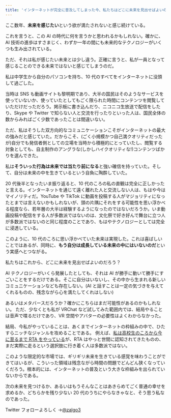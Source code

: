 ```yaml
---
title: 'インターネットが完全に普及してしまった今、私たちはどこに未来を見出せばよいのだろう？'
---
```


ここ数年、**未来を感じたい**という欲が満たされないと感じ続けている。

これを言うと、この AI の時代に何を言うかと思われるかもしれない。確かに、AI 技術の進歩はすさまじく、わずか一年の間にも未来的なテクノロジーがいくつも生み出されている。

ただ、それは私が感じたい未来とは少し違う。正確に言うと、私が一員となって感じることのできる未来ではないと感じてしまうのだ。

私は中学生から自分のパソコンを持ち、10 代のすべてをインターネットに没頭して過ごした。

当時は SNS も動画サイトも黎明期であり、大半の国民はそのようなサービスを使っていないか、使っていたとしてもごく限られた時間にコンテンツを閲覧していただけだっただろう。掲示板に書き込んだり、ニコニコ生放送で配信をしたり、Skype や Twitter で知らない人と交流を行ったりといった人は、国民全体の数からみればごく少数であったことは間違いない。

ただ、私はそうした双方向的なコミュニケーションこそがインターネットの最大の強みだと感じていた。だからこそ、(ごく小規模かつ自己満クオリティだったが)自分でも発信者側としての立場を当時から積極的にとっていたし、閲覧する対象としても、自主制作のアングラな(しかしハイクオリティな!)コンテンツばかりを選んできた。

私は**そういった行為は未来では当たり前になる**と強い確信を持っていた。そして、自分は未来の中を生きているという自負に陶酔していた。

20 代後半となったいま振り返ると、10 代のころの私の直観は完全に正しかったと言える。インターネットを通じて遠く離れた人と交流しない人は、もはや今はマイノリティだ。YouTube や TikTok に動画を投稿する人がマジョリティになったとまでは言えないかもしれないが、頭の片隅にそれをする可能性を思い浮かべる程度なら、若年層の大半は経験するようになったのではないだろうか。いま動画投稿や配信をする人が多数派ではないのは、文化祭で好き好んで舞台に立つ人が多数派ではないのと同じ程度のことであり、もはやテクノロジーとしては完全に浸透している。

このように、10 代のころに思い浮かべていた未来は実現した。これは喜ばしいことではあるが、同時に、**もう自分は成長している未来の中にはいないのだ**という実感へとつながる。

私たちはこれから、どこに未来を見出せばよいのだろう？

AI テクノロジーがいくら発展したとしても、それは AI が勝手に動いて勝手にすごいことをするだけである。そこに自分はいないし、その中から生まれる新しいコミュニケーションなども存在しない。(AI と話すことは一定の気づきを与えてくれるものの、残念ながら心を満たしてくれはしない)

あるいはメタバースだろうか？確かにこちらはまだ可能性があるのかもしれない。
ただ、少なくとも私が VRChat など試してみた範囲内では、結局やることは音声で喋るだけであり、VR 空間やアバターの必要性はよくわからなかった。

結局、今私がやっていることは、あくまでインターネットの枠組みの中で、ひたすらニッチなジャンルを攻めることである。
例えば、[私は高校生のころから今に至るまで RTA をやっている](https://www.youtube.com/watch?v=_h3crP83iNk)が、RTA はやっと世間に認知されてきたものの、まだ実際に走るという選択肢に行き着く人は多数派ではない。

このような限定的な市場では、ギリギリ未来を生きている感覚を味わうことができてはいるが、こういった領域は残念ながら時間の問題でどんどん狭くなっていくだろう。根本的には、インターネットの普及という大きな枠組みを出られていないからである。

次の未来を見つけるか、あるいはもうそんなことはあきらめてごく普通の幸せを求めるか、どちらかを残り少ない 20 代のうちにやらなきゃなと、そう思う私なのであった。

Twitter フォローよろしく →[@zalgo3](https://twitter.com/zalgo3)
